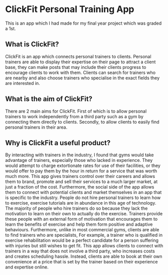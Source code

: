 # ClickFit Personal Training App

This is an app which I had made for my final year project which was graded a 1st.

## What is ClickFit?
ClickFit is an app which connects personal trainers to clients. Personal trainers are able to display their expertise on their page to attract a client base, they can make posts that may include their clients progress to encourage clients to work with them. Clients can search for trainers who are nearby and also choose trainers who specialise in the exact fields they are interested in.

## What is the aim of ClickFit?
There are 2 main aims for ClickFit. First of which is to allow personal trainers to work independently from a third party such as a gym by connecting them directly to clients. Secondly, to allow clients to easily find personal trainers in their area.

## Why is ClickFit a useful product?
By interacting with trainers in the industry, I found that gyms would take advantage of trainers, especially those who lacked in experience. They would attempt to charge extortionate rates for use of their facilities, or they would offer to pay them by the hour in return for a service that was worth much more. This app gives trainers control over their careers and allows them to brand, promote and sell their services to a much larger market, at just a fraction of the cost. Furthermore, the social side of the app allows them to connect with potential clients and market themselves in an app that is specific to the industry. People do not hire personal trainers to learn how to exercise, exercise tutorials are in abundance in this age of technology. The majority of people who hire trainers do so because they lack the motivation to learn on their own to actually do the exercise. Trainers provide these people with an external form of motivation that encourages them to learn the benefits of exercise and help them form positive and adaptive behaviours. Furthermore, unlike in most commercial gyms, clients are able to find trainers who are specialists, For example, a trainer who is qualified in exercise rehabilitation would be a perfect candidate for a person suffering with injuries but still wishes to get fit. This app allows clients to connect with trainers in a way that does not involve a third party, who increases costs and creates scheduling hassle. Instead, clients are able to book at their own convenience at a price that is set by the trainer based on their experience and expertise online.
